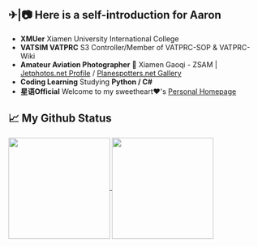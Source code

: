 ✈|📷 Here is a self-introduction for Aaron
-----

- **XMUer** Xiamen University International College
- **VATSIM VATPRC** S3 Controller/Member of VATPRC-SOP & VATPRC-Wiki
- **Amateur Aviation Photographer** 📍 Xiamen Gaoqi - ZSAM | [Jetphotos.net Profile](https://www.jetphotos.com/photographer/130228) / [Planespotters.net Gallery](https://www.planespotters.net/photos/gallery/Aaron_Mengqiu_Liu)
- **Coding Learning** Studying **Python / C#**
- **星语Official** Welcome to my sweetheart❤'s [Personal Homepage](https://simonlily.github.io/)

📈 My Github Status
-----
<a href="https://github.com/anuraghazra/github-readme-stats">
  <img height=200 align="center" src="https://github-readme-stats.vercel.app/api?username=anuraghazra" />
</a>
<a href="https://github.com/anuraghazra/convoychat">
  <img height=200 align="center" src="https://github-readme-stats.vercel.app/api/top-langs?username=anuraghazra&layout=compact&langs_count=8&card_width=320" />
</a>
